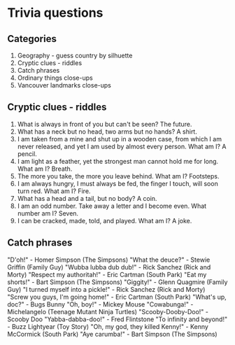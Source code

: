 # Trivia questions

## Categories
1. Geography - guess country by silhuette
2. Cryptic clues - riddles
3. Catch phrases
4. Ordinary things close-ups
5. Vancouver landmarks close-ups



## Cryptic clues - riddles

1. What is always in front of you but can't be seen? The future.
2. What has a neck but no head, two arms but no hands? A shirt.
3. I am taken from a mine and shut up in a wooden case, from which I am never released, and yet I am used by almost every person. What am I? A pencil.
4. I am light as a feather, yet the strongest man cannot hold me for long. What am I? Breath.
5. The more you take, the more you leave behind. What am I? Footsteps.
6. I am always hungry, I must always be fed, the finger I touch, will soon turn red. What am I? Fire.
7. What has a head and a tail, but no body? A coin.
8. I am an odd number. Take away a letter and I become even. What number am I? Seven.
9. I can be cracked, made, told, and played. What am I? A joke.

## Catch phrases
"D'oh!" - Homer Simpson (The Simpsons)
"What the deuce?" - Stewie Griffin (Family Guy)
"Wubba lubba dub dub!" - Rick Sanchez (Rick and Morty)
"Respect my authoritah!" - Eric Cartman (South Park)
"Eat my shorts!" - Bart Simpson (The Simpsons)
"Giggity!" - Glenn Quagmire (Family Guy)
"I turned myself into a pickle!" - Rick Sanchez (Rick and Morty)
"Screw you guys, I'm going home!" - Eric Cartman (South Park)
"What's up, doc?" - Bugs Bunny
"Oh, boy!" - Mickey Mouse
"Cowabunga!" - Michelangelo (Teenage Mutant Ninja Turtles)
"Scooby-Dooby-Doo!" - Scooby Doo
"Yabba-dabba-doo!" - Fred Flintstone
"To infinity and beyond!" - Buzz Lightyear (Toy Story)
"Oh, my god, they killed Kenny!" - Kenny McCormick (South Park)
"Aye carumba!" - Bart Simpson (The Simpsons)



